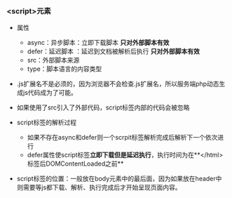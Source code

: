 ### &lt;script&gt;元素

* 属性

  * async：异步脚本：立即下载脚本 **只对外部脚本有效**
  * defer：延迟脚本 ：延迟到文档被解析后执行 **只对外部脚本有效**
  * src：外部脚本来源
  * type：脚本语言的内容类型

* .js扩展名不是必须的，因为浏览器不会检查.js扩展名，所以服务端php动态生成js代码成为了可能。

* 如果使用了src引入了外部代码，script标签内部的代码会被忽略
* script标签的解析过程
  * 如果不存在async和defer则一个scrpit标签解析完成后解析下一个依次进行
  * defer属性使script标签**立即下载但是延迟执行**，执行时间为在**&lt;/html&gt;标签后DOMContentLoaded之前**
* script标签的位置：一般放在body元素中的最后面，因为如果放在header中则需要等js都下载、解析、执行完成后才开始呈现页面内容。



